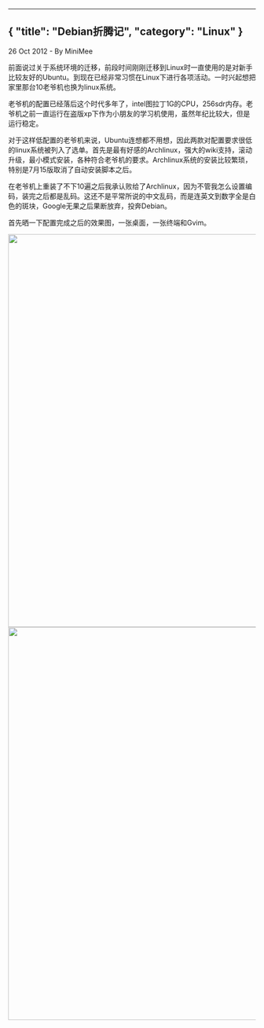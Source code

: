 -----
{
    "title": "Debian折腾记",
    "category": "Linux"
}
-----

<p class="meta">26 Oct 2012 - By MiniMee</p>

前面说过关于系统环境的迁移，前段时间刚刚迁移到Linux时一直使用的是对新手比较友好的Ubuntu。到现在已经非常习惯在Linux下进行各项活动。一时兴起想把家里那台10老爷机也换为linux系统。

老爷机的配置已经落后这个时代多年了，intel图拉丁1G的CPU，256sdr内存。老爷机之前一直运行在盗版xp下作为小朋友的学习机使用，虽然年纪比较大，但是运行稳定。

对于这样低配置的老爷机来说，Ubuntu连想都不用想，因此两款对配置要求很低的linux系统被列入了选单。首先是最有好感的Archlinux，强大的wiki支持，滚动升级，最小模式安装，各种符合老爷机的要求。Archlinux系统的安装比较繁琐，特别是7月15版取消了自动安装脚本之后。

在老爷机上重装了不下10遍之后我承认败给了Archlinux，因为不管我怎么设置编码，装完之后都是乱码。这还不是平常所说的中文乱码，而是连英文到数字全是白色的斑块，Google无果之后果断放弃，投奔Debian。

首先晒一下配置完成之后的效果图，一张桌面，一张终端和Gvim。

<img src="http://pic.yupoo.com/ilorn/CmVGcjqo/13IZDc.png" width="800px" />

<img src="http://pic.yupoo.com/ilorn/CmVGduPB/Y25P9.png" width="800px" />
